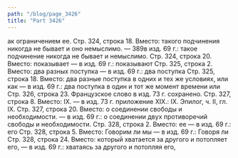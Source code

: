 ```yaml
---
path: "/blog/page_3426"
title: "Part 3426"
---
```


ак ограничением ее.
Стр. 324, строка 18.
Вместо: такого подчинения никогда не бывает и оно немыслимо. — 389в изд. 69 г.: такое подчинение никогда не бывает и немыслимо.
Стр. 324, строка 20.
Вместо: показывает — в изд. 69 г.: показывают
Стр. 325, строка 2.
Вместо: два разных поступка — в изд. 69 г.: два поступка
Стр. 325, строка 18.
Вместо: два разные поступка в одних и тех же условиях, или как — в изд. 69 г.: два поступка в один и тот же момент времени или
Стр. 326, строка 23.
Французское слово в изд. 73 г. сохранено.
Стр. 327, строка 8.
Вместо: IX. — в изд. 73 г. приложение XIX.: IX.
Эпилог, ч. II, гл. IX.
Стр. 327, строка 20.
Вместо: о соединении свободы и необходимости. — в изд. 69 г.: о соединении двух противоречий свободы и необходимости.
Стр. 328, строка 2.
Вместо: ее — в изд. 69 г.: его
Стр. 328, строка 5.
Вместо: Говорим ли мы — в изд. 69 г.: Говоря ли
Стр. 328, строка 24.
Вместо: который хватается за другого и потопляет его, — в изд. 69 г.: хватаясь за другого и потопляя его,

